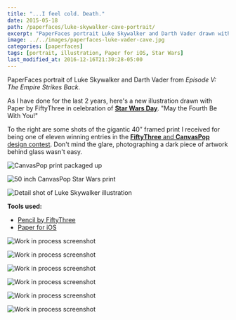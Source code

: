 ```yaml
---
title: "...I feel cold. Death."
date: 2015-05-18
path: /paperfaces/luke-skywalker-cave-portrait/
excerpt: "PaperFaces portrait Luke Skywalker and Darth Vader drawn with Paper for iOS on an iPad."
image: ../../images/paperfaces-luke-vader-cave.jpg
categories: [paperfaces]
tags: [portrait, illustration, Paper for iOS, Star Wars]
last_modified_at: 2016-12-16T21:30:28-05:00
---
```


PaperFaces portrait of Luke Skywalker and Darth Vader from *Episode V: The Empire Strikes Back*.

As I have done for the last 2 years, here's a new illustration drawn with Paper by FiftyThree in celebration of [**Star Wars Day**](http://www.starwars.com/may-the-4th). "May the Fourth Be With You!"

To the right are some shots of the gigantic 40&#x2033; framed print I received for being one of eleven winning entries in the [**FiftyThree** and **CanvasPop** design contest](http://blog.fiftythree.com/canvaspop-design-contest-winners). Don't mind the glare, photographing a dark piece of artwork behind glass wasn't easy.

![CanvasPop print packaged up](../../images/star-wars-canvaspop-1.jpg)

![50 inch CanvasPop Star Wars print](../../images/star-wars-canvaspop-2.jpg)

![Detail shot of Luke Skywalker illustration](../../images/star-wars-canvaspop-3.jpg)

**Tools used:**

- [Pencil by FiftyThree](https://www.amazon.com/FiftyThree-Digital-Stylus-Pencil-iPhone/dp/B01JJBUYR4/ref=as_li_ss_tl?keywords=pencil+53&qid=1550586265&s=gateway&sr=8-3&linkCode=ll1&tag=mademist-20&linkId=0134793cb840affff60f2e45a7f64678&language=en_US)
- [Paper for iOS](https://paper.bywetransfer.com/)

![Work in process screenshot](../../images/paperfaces-luke-vader-cave-process-1-lg.jpg)

![Work in process screenshot](../../images/paperfaces-luke-vader-cave-process-3-lg.jpg)

![Work in process screenshot](../../images/paperfaces-luke-vader-cave-process-4-lg.jpg)

![Work in process screenshot](../../images/paperfaces-luke-vader-cave-process-5-lg.jpg)

![Work in process screenshot](../../images/paperfaces-luke-vader-cave-process-6-lg.jpg)

![Work in process screenshot](../../images/paperfaces-luke-vader-cave-process-7-lg.jpg)

